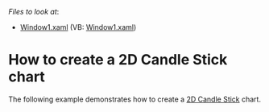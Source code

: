 <!-- default file list -->
*Files to look at*:

* [Window1.xaml](./CS/Window1.xaml) (VB: [Window1.xaml](./VB/Window1.xaml))
<!-- default file list end -->
# How to create a 2D Candle Stick chart


The following example demonstrates how to create a [2D Candle Stick](https://docs.devexpress.com/WPF/6850/controls-and-libraries/charts-suite/chart-control/fundamentals/series-fundamentals/2d-series-types/financial-series/candle-stick?p=netframework) chart.
